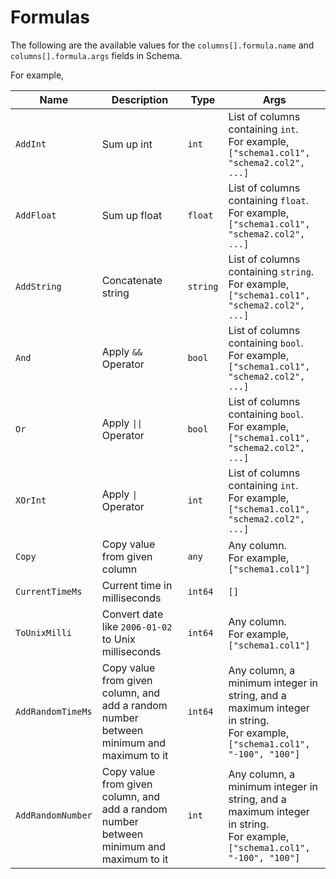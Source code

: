 # Formulas

The following are the available values for the `columns[].formula.name` and `columns[].formula.args` fields in Schema.

For example,

| Name | Description | Type | Args |
| --- | --- | --- | --- |
| `AddInt` | Sum up int | `int` | List of columns containing `int`.<br />For example,  `["schema1.col1", "schema2.col2", ...]` |
| `AddFloat` | Sum up float | `float` | List of columns containing `float`.<br />For example,  `["schema1.col1", "schema2.col2", ...]` |
| `AddString` | Concatenate string | `string` | List of columns containing `string`.<br />For example,  `["schema1.col1", "schema2.col2", ...]` |
| `And` | Apply `&&` Operator | `bool` | List of columns containing `bool`.<br />For example,  `["schema1.col1", "schema2.col2", ...]` |
| `Or` | Apply `\|\|` Operator | `bool` | List of columns containing `bool`.<br />For example,  `["schema1.col1", "schema2.col2", ...]` |
| `XOrInt` | Apply `\|` Operator | `int` | List of columns containing `int`.<br />For example,  `["schema1.col1", "schema2.col2", ...]` |
| `Copy` | Copy value from given column | `any` | Any column.<br />For example, `["schema1.col1"]` |
| `CurrentTimeMs` | Current time in milliseconds | `int64` | `[]` |
| `ToUnixMilli` | Convert date like `2006-01-02` to Unix milliseconds | `int64` | Any column.<br />For example, `["schema1.col1"]` |
| `AddRandomTimeMs` | Copy value from given column, and add a random number between minimum and maximum to it  | `int64` | Any column, a minimum integer in string, and a maximum integer in string.<br />For example, `["schema1.col1", "-100", "100"]` |
| `AddRandomNumber` | Copy value from given column, and add a random number between minimum and maximum to it | `int` | Any column, a minimum integer in string, and a maximum integer in string.<br />For example, `["schema1.col1", "-100", "100"]` |
